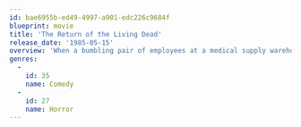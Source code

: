 ```yaml
---
id: bae6955b-ed49-4997-a901-edc226c9684f
blueprint: movie
title: 'The Return of the Living Dead'
release_date: '1985-05-15'
overview: 'When a bumbling pair of employees at a medical supply warehouse accidentally release a deadly gas into the air, the vapors cause the dead to re-animate as they go on a rampage seeking their favorite food: brains!'
genres:
  -
    id: 35
    name: Comedy
  -
    id: 27
    name: Horror
---
```

